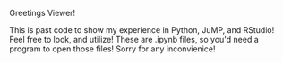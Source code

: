 Greetings Viewer!

This is past code to show my experience in Python, JuMP, and RStudio! Feel free to look, and utilize! These are .ipynb files, so you'd need a program to open those files! Sorry for any inconvienice!
